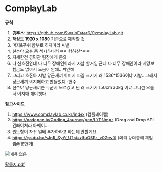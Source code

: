 # ComplayLab

**규칙**
1. **깃주소**: https://github.com/SwainEnter6/ComplayLab.git
2. **해상도 1920 x 1080** 기준으로 제작할 것
3. 머지&푸쉬 함부로 하지마라 씨발
4. 현수야 오늘 좀 섹시하다??ㅋㅋ 함하실?ㅋㅋ
5. 자세한건 김민관 팀장에게 문의
6. 나 신호진인데 나 너무 장애인이라서 자살 할거임 근데 
   나 너무 장애인이라 사망보험금도 없어서 도움이 안돼...미안해 
7. 그리고 호진아 시발 당근새끼 이미지 파일 크기가 왜 1536*1536이냐
    시발...그래서 당근새끼 이지매하고 만들었다 -현수
8. 현수야 당근새끼는 누군지 모르겠고 닌 왜 크기가 150cm 30kg 이냐 그니깐 오늘 너 이지매 해야겟다

**참고사이트**
1. https://www.complaylab.co.kr/index (컴플레이랩)
2. https://codepen.io/Coding_Journey/pen/LYPNmpe (Drag and Drop API 긴빠이쳐라 아쎄이...)
3. 원도형이 자꾸 일베 추가하라고 하는데 안할게요
4. https://youtu.be/vJn5_SytV_U?si=zlfuO5Ea_z0ZtwDI (외국 강의중에 제일 쌈@뽕한거)

![제목 없음](https://github.com/SwainEnter6/ComplayLab/assets/151621551/fbe5a1b7-5182-4aa6-b76e-5b09f41ae8e2)


[활동지.pdf](https://github.com/SwainEnter6/ComplayLab/files/14715830/default.pdf)
